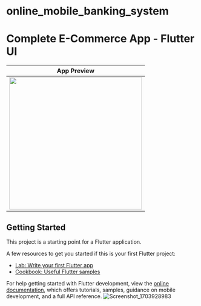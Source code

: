 # online_mobile_banking_system

# Complete E-Commerce App - Flutter UI

|              App Preview             |
| :----------------------------------: |
| <a href="https://www.youtube.com/watch?v=a1K0ZYQYFaY" target="_blank"><img src="[preview.gif](https://github.com/azahar24/nirupay/assets/91890511/fb77ef30-6c61-47bf-8710-35e92189aae1)" width="350"></a> |

## Getting Started

This project is a starting point for a Flutter application.

A few resources to get you started if this is your first Flutter project:

- [Lab: Write your first Flutter app](https://docs.flutter.dev/get-started/codelab)
- [Cookbook: Useful Flutter samples](https://docs.flutter.dev/cookbook)

For help getting started with Flutter development, view the
[online documentation](https://docs.flutter.dev/), which offers tutorials,
samples, guidance on mobile development, and a full API reference.
![Screenshot_1703928983](https://github.com/azahar24/nirupay/assets/91890511/fb77ef30-6c61-47bf-8710-35e92189aae1)
